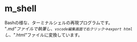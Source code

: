 # m_shell
Bashの様な、ターミナルシェルの再現プログラムです。  
"*.md"ファイルで執筆し、```vscode編集画面で右クリック```->```export html```し、"*.html"ファイルに変換しています。
